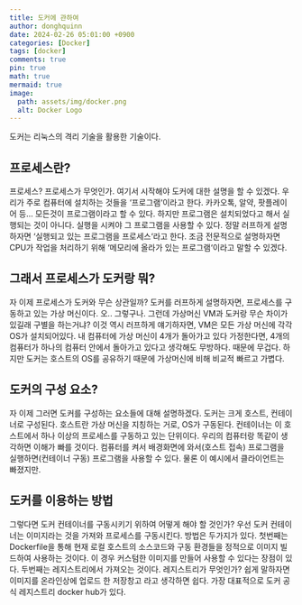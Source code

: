 ```yaml
---
title: 도커에 관하여
author: donghquinn
date: 2024-02-26 05:01:00 +0900
categories: [Docker]
tags: [docker]
comments: true
pin: true
math: true
mermaid: true
image:
  path: assets/img/docker.png
  alt: Docker Logo
---
```


도커는 리눅스의 격리 기술을 활용한 기술이다.

## 프로세스란?

프로세스? 프로세스가 무엇인가. 여기서 시작해야 도커에 대한 설명을 할 수 있겠다. 우리가 주로 컴퓨터에 설치하는 것들을 ‘프로그램‘이라고 한다. 카카오톡, 알약, 팟플레이어 등… 모든것이 프로그램이라고 할 수 있다. 하지만 프로그램은 설치되었다고 해서 실행되는 것이 아니다. 실행을 시켜야 그 프로그램을 사용할 수 있다. 정말 러프하게 설명하자면 ‘실행되고 있는 프로그램을 프로세스‘라고 한다. 조금 전문적으로 설명하자면 CPU가 작업을 처리하기 위해 ‘메모리에 올라가 있는 프로그램‘이라고 말할 수 있겠다.

## 그래서 프로세스가 도커랑 뭐?

자 이제 프로세스가 도커와 무슨 상관일까? 도커를 러프하게 설명하자면, 프로세스를 구동하고 있는 가상 머신이다. 오.. 그렇구나. 그런데 가상머신 VM과 도커랑 무슨 차이가 있길래 구별을 하는거냐? 이것 역시 러프하게 얘기하자면, VM은 모든 가상 머신에 각각 OS가 설치되어있다. 내 컴퓨터에 가상 머신이 4개가 돌아가고 있다 가정한다면, 4개의 컴퓨터가 하나의 컴퓨터 안에서 돌아가고 있다고 생각해도 무방하다. 때문에 무겁다. 하지만 도커는 호스트의 OS를 공유하기 때문에 가상머신에 비해 비교적 빠르고 가볍다.

## 도커의 구성 요소?

자 이제 그러면 도커를 구성하는 요소들에 대해 설명하겠다. 도커는 크게 호스트, 컨테이너로 구성된다. 호스트란 가상 머신을 지칭하는 거로, OS가 구동된다. 컨테이너는 이 호스트에서 하나 이상의 프로세스를 구동하고 있는 단위이다. 우리의 컴퓨터랑 똑같이 생각하면 이해가 빠를 것이다. 컴퓨터를 켜서 배경화면에 와서(호스트 접속) 프로그램을 실행하면(컨테이너 구동) 프로그램을 사용할 수 있다. 물론 이 예시에서 클라이언트는 빠졌지만.

## 도커를 이용하는 방법

그렇다면 도커 컨테이너를 구동시키기 위하여 어떻게 해야 할 것인가? 우선 도커 컨테이너는 이미지라는 것을 가져와 프로세스를 구동시킨다. 방법은 두가지가 있다. 첫번째는 Dockerfile을 통해 현재 로컬 호스트의 소스코드와 구동 환경들을 정적으로 이미지 빌드하여 사용하는 것이다. 이 경우 커스텀한 이미지를 만들어 사용할 수 있다는 장점이 있다. 두번째는 레지스트리에서 가져오는 것이다. 레지스트리가 무엇인가? 쉽게 말하자면 이미지를 온라인상에 업로드 한 저장창고 라고 생각하면 쉽다. 가장 대표적으로 도커 공식 레지스트리 docker hub가 있다.
